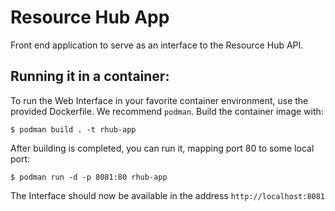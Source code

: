 # Resource Hub App

Front end application to serve as an interface to the Resource Hub API.

## Running it in a container:

To run the Web Interface in your favorite container environment, use the provided Dockerfile. We recommend `podman`.
Build the container image with:

```shell
$ podman build . -t rhub-app
```

After building is completed, you can run it, mapping port 80 to some local port:

```shell
$ podman run -d -p 8081:80 rhub-app
```

The Interface should now be available in the address `http://localhost:8081`

